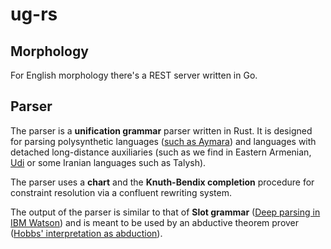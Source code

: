 # ug-rs

## Morphology

For English morphology there's a REST server written in Go.

## Parser

The parser is a **unification grammar** parser written in Rust.
It is designed for parsing polysynthetic languages ([such as Aymara](https://aclanthology.org/W13-3712.pdf))
and languages with detached long-distance auxiliaries (such as we find in Eastern Armenian, [Udi](https://www.amazon.com/Endoclitics-Origins-Morphosyntax-Alice-Harris/dp/0199246335) or some Iranian languages such as Talysh).

The parser uses a **chart** and the **Knuth-Bendix completion** procedure for constraint resolution via a confluent rewriting system.

The output of the parser is similar to that of **Slot grammar** ([Deep parsing in IBM Watson](https://dl.acm.org/doi/10.1147/JRD.2012.2185409)) and is meant to be used by an abductive theorem prover ([Hobbs' interpretation as abduction](https://aclanthology.org/C12-1079/)).
